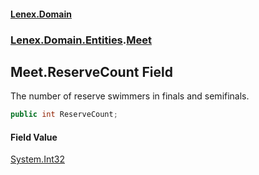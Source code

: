 #### [Lenex.Domain](index.md 'index')
### [Lenex.Domain.Entities](Lenex.Domain.Entities.md 'Lenex.Domain.Entities').[Meet](Lenex.Domain.Entities.Meet.md 'Lenex.Domain.Entities.Meet')

## Meet.ReserveCount Field

The number of reserve swimmers in finals and semifinals.

```csharp
public int ReserveCount;
```

#### Field Value
[System.Int32](https://docs.microsoft.com/en-us/dotnet/api/System.Int32 'System.Int32')